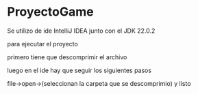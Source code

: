 # ProyectoGame

Se utilizo de ide IntelliJ IDEA
junto con el JDK 22.0.2

para ejecutar el proyecto 

primero tiene que descomprimir el archivo

luego en el ide hay que seguir los siguientes pasos

file->open->(seleccionan la carpeta que se descomprimio) y listo



